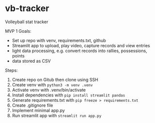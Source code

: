 # vb-tracker
Volleyball stat tracker

MVP 1 Goals:
- Set up repo with venv, requirements.txt, github
- Streamlit app to upload, play video, capture records and view entries
- light data processing, e.g. convert records into rallies, possessions, points
- data stored as CSV

Steps:
1. Create repo on Gitub then clone using SSH
2. Create venv with `python3 -m venv .venv`
3. Activate venv with .venv/bin/activate
4. Install dependencies with `pip install streamlit pandas`
5. Generate requirements.txt with `pip freeze > requirements.txt`
6. Create .gitignore file
7. Implement minimal app.py
8. Run streamlit app with `streamlit run app.py`
